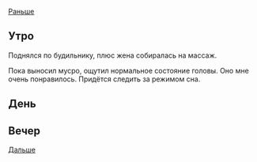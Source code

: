 [Раньше](2021.05.08.md)  
## Утро
Поднялся по будильнику, плюс жена собиралась на массаж.

Пока выносил мусро, ощутил нормальное состояние головы. Оно мне очень понравилось. Придётся следить за режимом сна.
## День
## Вечер
[Дальше](2021.05.10.md)
